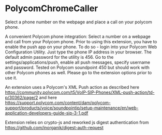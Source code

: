 # PolycomChromeCaller
Select a phone number on the webpage and place a call on your polycom phone.

A convenient Polycom phone integration: Select a number on a webpage and call from your Polycom phone. 
Prior to using this extension, you have to enable the push app on your phone. To do so - login into your Polycom Web Configuration Utility. Just type the phone IP address in your browser. 
The default admin password for the utility is 456. Go to the settings/applications/push, enable all push messages, specify username and password. 
Tested on Polycom soundpoint 450 but should work with other Polycom phones as well.
Please go to the extension options prior to use it.

An extension uses a Polycom's XML Push action as described here https://community.polycom.com/t5/VoIP-SIP-Phones/XML-push-action/td-p/30362/page/2 and here https://support.polycom.com/content/dam/polycom-support/products/voice/soundpointip/setup-maintenance/en/web-application-developers-guide-sip-3-1.pdf

Extension relies on crypto-js and reworked js digest authentication from https://github.com/inorganik/digest-auth-request

